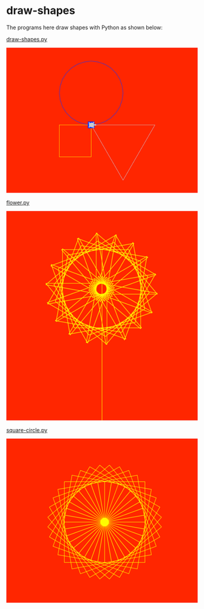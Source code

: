 # draw-shapes

The programs here draw shapes with Python as shown below:

[draw-shapes.py](draw-shapes.py)

<img style='width: 600px' src="assets/shapes.png"></img>

[flower.py](flower.py)

<img style='width: 600px' src="assets/flower.png"></img>

[square-circle.py](square-circle.py)

<img style='width: 600px' src="assets/square-circle.png"></img>

